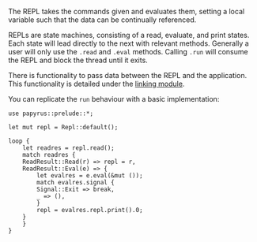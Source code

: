 The REPL takes the commands given and evaluates them,
setting a local variable such that the data can be continually referenced.

REPLs are state machines, consisting of a read, evaluate, and print states.
Each state will lead directly to the next with relevant methods.
Generally a user will only use the `.read` and `.eval` methods.
Calling `.run` will consume the REPL and block the thread until it exits.

There is functionality to pass data between the REPL and the application. This functionality is
detailed under the [linking module](linking).

You can replicate the `run` behaviour with a basic implementation:
```rust,no_run
use papyrus::prelude::*;

let mut repl = Repl::default();

loop {
    let readres = repl.read();
    match readres {
	ReadResult::Read(r) => repl = r,
	ReadResult::Eval(e) => {
	    let evalres = e.eval(&mut ());
	    match evalres.signal {
		Signal::Exit => break,
		_ => (),
	    }
	    repl = evalres.repl.print().0;
	}
    }
}
```

